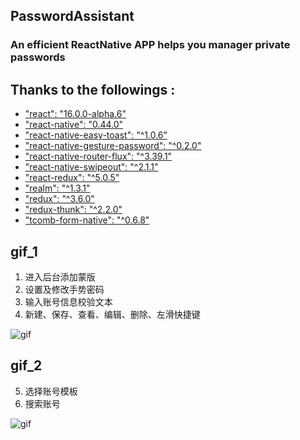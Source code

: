 ## PasswordAssistant
### An efficient ReactNative APP helps you manager private passwords 
## Thanks to the followings :

* ["react": "16.0.0-alpha.6"
   ](https://github.com/facebook/react)
* ["react-native": "0.44.0"
   ](https://github.com/facebook/react-native)
* ["react-native-easy-toast": "\^1.0.6"
   ](https://github.com/crazycodeboy/react-native-easy-toast)
* ["react-native-gesture-password": "\^0.2.0"
   ](https://github.com/Spikef/react-native-gesture-password)
* ["react-native-router-flux": "\^3.39.1"
   ](https://github.com/aksonov/react-native-router-flux)
* ["react-native-swipeout": "\^2.1.1"
   ](https://github.com/dancormier/react-native-swipeout)
* ["react-redux": "\^5.0.5"
   ](https://github.com/reactjs/react-redux)
* ["realm": "\^1.3.1"
   ](https://github.com/realm/realm-js)
* ["redux": "\^3.6.0"
   ](https://github.com/reactjs/redux)
* ["redux-thunk": "\^2.2.0"
   ](https://github.com/gaearon/redux-thunk)
* ["tcomb-form-native": "\^0.6.8"
   ](https://github.com/gcanti/tcomb-form-native)


## gif_1
1. 进入后台添加蒙版
2. 设置及修改手势密码
3. 输入账号信息校验文本
4. 新建、保存、查看、编辑、删除、左滑快捷键

![gif](./gif/gif_1.gif) <br>

## gif_2
5. 选择账号模板
6. 搜索账号

![gif](./gif/gif_2.gif) <br>

